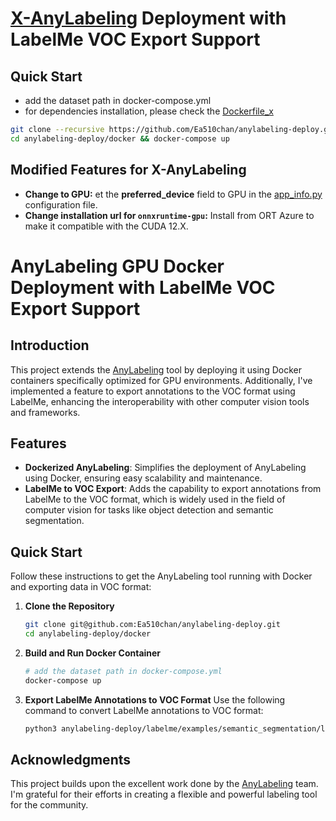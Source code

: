 
# [X-AnyLabeling](https://github.com/CVHub520/X-AnyLabeling) Deployment with LabelMe VOC Export Support
## Quick Start
- add the dataset path in docker-compose.yml
- for dependencies installation, please check the [Dockerfile_x](Dockerfile_x)
```bash
git clone --recursive https://github.com/Ea510chan/anylabeling-deploy.git
cd anylabeling-deploy/docker && docker-compose up
```
## Modified Features for X-AnyLabeling
- **Change to GPU:** et the __preferred_device__ field to GPU in the [app_info.py](X-AnyLabeling/anylabeling/app_info.py) configuration file.
- **Change installation url for `onnxruntime-gpu`:** Install from ORT Azure to make it compatible with the CUDA 12.X.

# AnyLabeling GPU Docker Deployment with LabelMe VOC Export Support
## Introduction
This project extends the [AnyLabeling](https://github.com/vietanhdev/anylabeling) tool by deploying it using Docker containers specifically optimized for GPU environments. Additionally, I've implemented a feature to export annotations to the VOC format using LabelMe, enhancing the interoperability with other computer vision tools and frameworks.
## Features
- **Dockerized AnyLabeling**: Simplifies the deployment of AnyLabeling using Docker, ensuring easy scalability and maintenance.
- **LabelMe to VOC Export**: Adds the capability to export annotations from LabelMe to the VOC format, which is widely used in the field of computer vision for tasks like object detection and semantic segmentation.

## Quick Start
Follow these instructions to get the AnyLabeling tool running with Docker and exporting data in VOC format:

1. **Clone the Repository**
    ```bash
    git clone git@github.com:Ea510chan/anylabeling-deploy.git
    cd anylabeling-deploy/docker
    ```

2. **Build and Run Docker Container**
    ```bash
    # add the dataset path in docker-compose.yml
    docker-compose up
    ```

3. **Export LabelMe Annotations to VOC Format**
    Use the following command to convert LabelMe annotations to VOC format:
    ```bash
    python3 anylabeling-deploy/labelme/examples/semantic_segmentation/labelme2voc.py path/to/labelme/data path/to/output/voc --labels path/to/labels.txt --noobject
    ```

## Acknowledgments
This project builds upon the excellent work done by the [AnyLabeling](https://github.com/vietanhdev/anylabeling) team. I'm grateful for their efforts in creating a flexible and powerful labeling tool for the community.